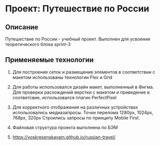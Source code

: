 # Проект: Путешествие по России

## Описание
Путешествие по России - учебный проект. Выполнен для усвоения 
теоретического блока sprint-3

## Применяемые технологии 
1. Для построения сеток и размещения элементов в соответствии с макетом
использованы технологии Flex и Grid

2. Для работы использовался дизайн макет, выполненный в Фигма. Для проверки 
расхождений верстки с макетом и приведение в соответсвие, использовался плагин PerfectPixel

3. Для корректного отображения на различных устройствах использовались медиазапросы. Точки перелома 1280px, 1024px, 768px, 320px
Строились запросы по принципу Mobile First.

4. Файловая структура проекта выполнена по БЭМ

5. https://voskresenskayam.github.io/russian-travel/
